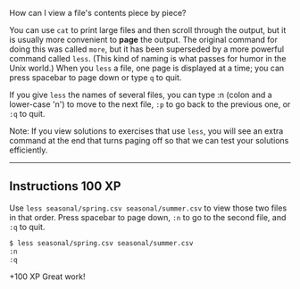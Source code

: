 How can I view a file's contents piece by piece?

You can use `cat` to print large files and then scroll through the output, but it is usually more convenient to **page** the output. The original command for doing this was called `more`, but it has been superseded by a more powerful command called `less`. (This kind of naming is what passes for humor in the Unix world.) When you `less` a file, one page is displayed at a time; you can press spacebar to page down or type `q` to quit.

If you give `less` the names of several files, you can type :n (colon and a lower-case 'n') to move to the next file, `:p` to go back to the previous one, or `:q` to quit.

Note: If you view solutions to exercises that use `less`, you will see an extra command at the end that turns paging off so that we can test your solutions efficiently.


---------------------------------------
Instructions            100 XP
---------------------------------------
Use `less seasonal/spring.csv seasonal/summer.csv` to view those two files in that order. Press spacebar to page down, `:n` to go to the second file, and `:q` to quit.
```bash
$ less seasonal/spring.csv seasonal/summer.csv
:n
:q
```


 +100 XP
Great work!
